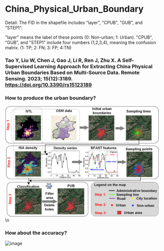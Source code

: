 # China_Physical_Urban_Boundary

Detail:
  The FID in the shapefile includes "layer", "CPUB", "GUB", and "STEP1".

  "layer" means the label of these points (0: Non-urban; 1: Urban).
  "CPUB", "GUB", and "STEP1" include four numbers (1,2,3,4), meaning the confusion matrix. 
  (1: TP; 2: FN; 3: FP; 4:TN)

### Tao Y, Liu W, Chen J, Gao J, Li R, Ren J, Zhu X. A Self-Supervised Learning Approach for Extracting China Physical Urban Boundaries Based on Multi-Source Data. Remote Sensing. 2023; 15(12):3189. https://doi.org/10.3390/rs15123189

### How to produce the urban boundary?
![image](https://github.com/yuantaogiser/China_Physical_Urban_Boundary/blob/main/Flowchart.png)
\n
### How about the accuracy?
![image](https://github.com/yuantaogiser/China_Physical_Urban_Boundary/blob/main/Comparison.png)
